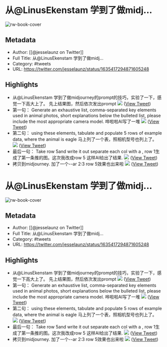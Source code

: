 # 从@LinusEkenstam 学到了做midj...

![rw-book-cover](https://pbs.twimg.com/profile_images/1608599639674224641/GW8MrGWA.jpg)

## Metadata
- Author: [[@jesselaunz on Twitter]]
- Full Title: 从@LinusEkenstam 学到了做midj...
- Category: #tweets
- URL: https://twitter.com/jesselaunz/status/1635417294871605248

## Highlights
- 从@LinusEkenstam 学到了做midjourney的prompt的技巧，实验了一下，感觉一下高大上了。
  先上结果图，然后依次发出prompt 
  ![](https://pbs.twimg.com/media/FrIoj97aEAA-MXe.jpg) ([View Tweet](https://twitter.com/jesselaunz/status/1635417294871605248))
- 第一句：
  Generate an exhaustive list, comma-separated key elements used in animal photos, short explanations below the bulleted list, please include the most appropriate camera model.
  哗啦啦AI写了一堆 
  ![](https://pbs.twimg.com/media/FrIpWIQakAA6mOJ.jpg) ([View Tweet](https://twitter.com/jesselaunz/status/1635417296427716608))
- 第二句：
  using these elements, tabulate and populate 5 rows of example data, where the animal is eagle
  马上列了一个表，照相机型号也列上了。 
  ![](https://pbs.twimg.com/media/FrIptuEacAAbVB_.jpg) ([View Tweet](https://twitter.com/jesselaunz/status/1635417298554191872))
- 最后一句：
  Take row 5and write it out separate each col with a ,
  row 1生成了第一条推的图。这次我改成row 5
  这样AI给出了结果. 
  ![](https://pbs.twimg.com/media/FrIq4OdaAAAFSxX.png) ([View Tweet](https://twitter.com/jesselaunz/status/1635417300135473152))
- 拷贝到midjourney.
  加了一个--ar 2:3 
  row 5效果也出来啦 
  ![](https://pbs.twimg.com/media/FrIrO3_aYAAcfGu.jpg) ([View Tweet](https://twitter.com/jesselaunz/status/1635417301804789760))
# 从@LinusEkenstam 学到了做midj...

![rw-book-cover](https://pbs.twimg.com/profile_images/1608599639674224641/GW8MrGWA.jpg)

## Metadata
- Author: [[@jesselaunz on Twitter]]
- Full Title: 从@LinusEkenstam 学到了做midj...
- Category: #tweets
- URL: https://twitter.com/jesselaunz/status/1635417294871605248

## Highlights
- 从@LinusEkenstam 学到了做midjourney的prompt的技巧，实验了一下，感觉一下高大上了。
  先上结果图，然后依次发出prompt 
  ![](https://pbs.twimg.com/media/FrIoj97aEAA-MXe.jpg) ([View Tweet](https://twitter.com/jesselaunz/status/1635417294871605248))
- 第一句：
  Generate an exhaustive list, comma-separated key elements used in animal photos, short explanations below the bulleted list, please include the most appropriate camera model.
  哗啦啦AI写了一堆 
  ![](https://pbs.twimg.com/media/FrIpWIQakAA6mOJ.jpg) ([View Tweet](https://twitter.com/jesselaunz/status/1635417296427716608))
- 第二句：
  using these elements, tabulate and populate 5 rows of example data, where the animal is eagle
  马上列了一个表，照相机型号也列上了。 
  ![](https://pbs.twimg.com/media/FrIptuEacAAbVB_.jpg) ([View Tweet](https://twitter.com/jesselaunz/status/1635417298554191872))
- 最后一句：
  Take row 5and write it out separate each col with a ,
  row 1生成了第一条推的图。这次我改成row 5
  这样AI给出了结果. 
  ![](https://pbs.twimg.com/media/FrIq4OdaAAAFSxX.png) ([View Tweet](https://twitter.com/jesselaunz/status/1635417300135473152))
- 拷贝到midjourney.
  加了一个--ar 2:3 
  row 5效果也出来啦 
  ![](https://pbs.twimg.com/media/FrIrO3_aYAAcfGu.jpg) ([View Tweet](https://twitter.com/jesselaunz/status/1635417301804789760))
